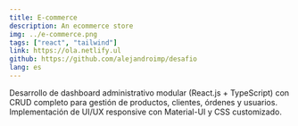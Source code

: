 ```yaml
---
title: E-commerce
description: An ecommerce store
img: ../e-commerce.png
tags: ["react", "tailwind"]
link: https://ola.netlify.ul
github: https://github.com/alejandroimp/desafio
lang: es
---
```


Desarrollo de dashboard administrativo modular (React.js + TypeScript) con CRUD completo para gestión
de productos, clientes, órdenes y usuarios. Implementación de UI/UX responsive con Material-UI y CSS
customizado.
